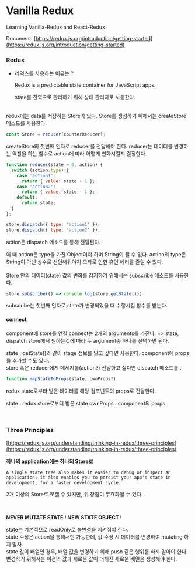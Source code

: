 # Vanilla Redux

Learning Vanilla-Redux and React-Redux

Document: [https://redux.js.org/introduction/getting-started](https://redux.js.org/introduction/getting-started)

### Redux

- 리덕스를 사용하는 이유는 ?

    Redux is a predictable state container for JavaScript apps.

    state를 전역으로 관리하기 위해 상태 관리자로 사용한다.

<br> 
redux에는 data를 저장하는 Store가 있다.
Store를 생성하기 위해서는 createStore 메소드를 사용한다.

```jsx
const Store = reducer(counterReducer);
```

createStore의 첫번째 인자로 reducer를 전달해야 한다.
reducer는 데이터를 변경하는 역할을 하는 함수로 action에 따라 어떻게 변화시킬지 결정한다.

```jsx
function reducer(state = 0, action) {
  switch (action.type) {
    case 'action1':
      return { value: state + 1 };
    case 'action2':
      return { value: state - 1 };
    default:
      return state;
  }
};

store.dispatch({ type: 'action1' });
store.dispatch({ type: 'action2' });
```

action은 dispatch 메소드를 통해 전달된다.

이 때 action은 type을 가진 Object여야 하며 String이 될 수 없다.
action의 type은 String이 아닌 상수로 선언해둬야지 오타로 인한 휴먼 에러를 줄일 수 있다.
<br> 
<br> 
Store 안의 데이터(state) 값의 변화를 감지하기 위해서는 subscribe 메소드를 사용한다.

```jsx
store.subscribe(() => console.log(store.getState()))
```

subscribe는 첫번째 인자로 state가 변경되었을 때 수행시킬 함수를 받는다.


#### connect
component에 store를 연결
connect는 2개의 arguments를 가진다. => state, dispatch
store에서 원하는것에 따라 두 argument중 하나를 선택하면 된다. 

state : getState()와 같이 stage 정보를 알고 싶다면 사용한다. component에 props를 추가할 수도 있다. <br>
store 혹은 reducer에게 메세지를(action?) 전달하고 싶다면 dispatch 메소드를... <br>

```jsx
function mapStateToProps(state, ownProps?)
```
redux state로부터 받은 데이터를 해당 컴포넌트의 props로 전달한다. 

state : redux store로부터 받은 state
ownProps : component의 props

<br>

### Three Principles

[https://redux.js.org/understanding/thinking-in-redux/three-principles](https://redux.js.org/understanding/thinking-in-redux/three-principles)

**하나의 application에는 하나의 Store로**

``` A single state tree also makes it easier to debug or inspect an application; it also enables you to persist your app's state in development, for a faster development cycle. ```

2개 이상의 Store로 쪼갤 수 있지만, 위 장점이 무효화될 수 있다.

<br> 


**NEVER MUTATE STATE  ! NEW STATE OBJECT !**

state는 기본적으로 readOnly로 불변성을 지켜줘야 한다. <br>
state 수정은 action을 통해서만 가능한데, 값 수정 시 데이터를 변경하여 mutating 하지 말자. <br>
state 값이 배열인 경우, 배열 값을 변경하기 위해 push 같은 행위를 하지 말아야 한다. 변경하기 위해서는 이전의 값과 새로운 값이 더해진 새로운 배열을 생성해야 한다.
